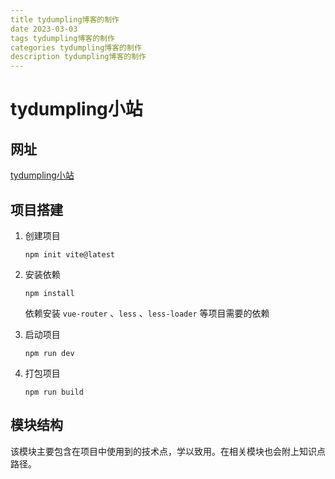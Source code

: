 ```yaml
---
title tydumpling博客的制作
date 2023-03-03
tags tydumpling博客的制作
categories tydumpling博客的制作
description tydumpling博客的制作
---
```


# tydumpling小站

## 网址

[tydumpling小站](https://duyidao.gitee.io/blogweb/)

## 项目搭建

1. 创建项目
   ```
   npm init vite@latest
   ```
    
2. 安装依赖
   ```
   npm install
   ```
   依赖安装 `vue-router` 、`less` 、`less-loader` 等项目需要的依赖
   
3. 启动项目
   ```
   npm run dev
   ```
   
4. 打包项目
   ```
   npm run build
   ```
   
## 模块结构

该模块主要包含在项目中使用到的技术点，学以致用。在相关模块也会附上知识点路径。